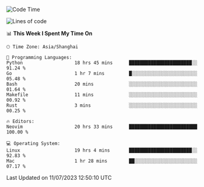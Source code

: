 <!--START_SECTION:waka-->
![Code Time](http://img.shields.io/badge/Code%20Time-1%2C435%20hrs%2020%20mins-blue)

![Lines of code](https://img.shields.io/badge/From%20Hello%20World%20I%27ve%20Written-261.8%20thousand%20lines%20of%20code-blue)

📊 **This Week I Spent My Time On** 

```text
🕑︎ Time Zone: Asia/Shanghai

💬 Programming Languages: 
Python                   18 hrs 45 mins      ███████████████████████░░   91.24 % 
Go                       1 hr 7 mins         █░░░░░░░░░░░░░░░░░░░░░░░░   05.48 % 
Bash                     20 mins             ░░░░░░░░░░░░░░░░░░░░░░░░░   01.64 % 
Makefile                 11 mins             ░░░░░░░░░░░░░░░░░░░░░░░░░   00.92 % 
Rust                     3 mins              ░░░░░░░░░░░░░░░░░░░░░░░░░   00.25 % 

🔥 Editors: 
Neovim                   20 hrs 33 mins      █████████████████████████   100.00 % 

💻 Operating System: 
Linux                    19 hrs 4 mins       ███████████████████████░░   92.83 % 
Mac                      1 hr 28 mins        ██░░░░░░░░░░░░░░░░░░░░░░░   07.17 % 
```


 Last Updated on 11/07/2023 12:50:10 UTC
<!--END_SECTION:waka-->
